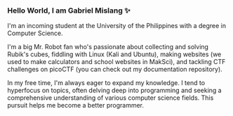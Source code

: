 ### Hello World, I am Gabriel Mislang ✨

I'm an incoming student at the University of the Philippines with a degree in Computer Science. 

I'm a big Mr. Robot fan who's passionate about collecting and solving Rubik's cubes, fiddling with Linux (Kali and Ubuntu), making websites (we used to make calculators and school websites in MakSci), and tackling CTF challenges on picoCTF (you can check out my documentation repository). 

In my free time, I'm always eager to expand my knowledge. I tend to hyperfocus on topics, often delving deep into programming and seeking a comprehensive understanding of various computer science fields. This pursuit helps me become a better programmer.

<!--
**meezlung/meezlung** is a ✨ _special_ ✨ repository because its `README.md` (this file) appears on your GitHub profile.

Here are some ideas to get you started:

- 🔭 I’m currently working on ...
- 🌱 I’m currently learning ...
- 👯 I’m looking to collaborate on ...
- 🤔 I’m looking for help with ...
- 💬 Ask me about ...
- 📫 How to reach me: ...
- 😄 Pronouns: ...
- ⚡ Fun fact: ...
-->
